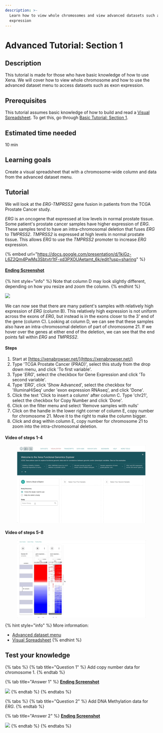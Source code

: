 ```yaml
---
description: >-
  Learn how to view whole chromosomes and view advanced datasets such as exon
  expression
---
```


# Advanced Tutorial: Section 1

## Description <a href="#description" id="description"></a>

This tutorial is made for those who have basic knowledge of how to use Xena. We will cover how to view whole chromosome and how to use the advanced dataset menu to access datasets such as exon expression.

## Prerequisites <a href="#prerequisites" id="prerequisites"></a>

This tutorial assumes basic knowledge of how to build and read a [Visual Spreadsheet](../overview-of-features/visual-spreadsheet/). To get this, go through [Basic Tutorial: Section 1](basic-tutorial-section-1.md).

## Estimated time needed <a href="#estimated-time-needed" id="estimated-time-needed"></a>

10 min‌

## Learning goals <a href="#learning-goals" id="learning-goals"></a>

Create a visual spreadsheet that with a chromosome-wide column and data from the advanced dataset menu.

## Tutorial <a href="#tutorial" id="tutorial"></a>

We will look at the _ERG-TMPRSS2_ gene fusion in patients from the TCGA Prostate Cancer study.

_ERG_ is an oncogene that expressed at low levels in normal prostate tissue. Some patient's prostate cancer samples have higher expression of _ERG_. These samples tend to have an intra-chromosomal deletion that fuses _ERG_ to _TMPRSS2_. _TMPRSS2_ is expressed at high levels in normal prostate tissue. This allows _ERG_ to use the _TMPRSS2_ promoter to increase _ERG_ expression.

{% embed url="https://docs.google.com/presentation/d/1kiGz-L6Z2Qm4PwMs3Sbtvtr1tF-xd3PXOUAetamt_6k/edit?usp=sharing" %}

#### [​Ending Screenshot​](https://xenabrowser.net/?bookmark=6ea137951fb4ddad4c8a6baaac3914f4) <a href="#ending-screenshot" id="ending-screenshot"></a>

{% hint style="info" %}
Note that column D may look slightly different, depending on how you resize and zoom the column.
{% endhint %}

![](../.gitbook/assets/screen-shot-2021-06-10-at-12.46.32-pm.png)

We can now see that there are many patient's samples with relatively high expression of _ERG_ (column B). This relatively high expression is not uniform across the exons of _ERG_, but instead is in the exons closer to the 3' end of the gene (column C). Looking at column D, we can see that these samples also have an intra-chromosomal deletion of part of chromosome 21. If we hover over the genes at either end of the deletion, we can see that the end points fall within _ERG_ and _TMPRSS2_.&#x20;

#### Steps <a href="#steps" id="steps"></a>

1. Start at [https://xenabrowser.net/](https://xenabrowser.net/)
2. Type 'TCGA Prostate Cancer (PRAD)', select this study from the drop down menu, and click 'To first variable'.
3. Type '_ERG_', select the checkbox for Gene Expression and click 'To second variable'.
4. Type '_ERG_', click 'Show Advanced', select the checkbox for 'IlluminaHiSeq' under 'exon expression RNAseq', and click 'Done'.
5. Click the text 'Click to insert a column' after column C. Type 'chr21', select the checkbox for Copy Number and click 'Done'.
6. Click on the filter menu and select 'Remove samples with nulls'
7. Click on the  handle in the lower right corner of column E, copy number for chromosome 21. Move it to the right to make the column bigger.&#x20;
8. Click and drag within column E, copy number for chromosome 21 to zoom into the intra-chromosomal deletion.

#### Video of steps 1-4 <a href="#video-of-steps" id="video-of-steps"></a>

<figure><img src="../.gitbook/assets/ProstateERGbeginning.gif" alt=""><figcaption></figcaption></figure>

#### ‌**Video of steps 5-8**

<figure><img src="../.gitbook/assets/prostateERGsecond.gif" alt=""><figcaption></figcaption></figure>

{% hint style="info" %}
More information:

* [Advanced dataset menu](../overview-of-features/visual-spreadsheet/#advanced-datasets)
* [Visual Spreadsheet](../overview-of-features/visual-spreadsheet/)
{% endhint %}

## Test your knowledge <a href="#test-your-knowledge" id="test-your-knowledge"></a>

{% tabs %}
{% tab title="Question 1" %}
Add copy number data for chromosome 1.
{% endtab %}

{% tab title="Answer 1" %}
****[**Ending Screenshot**](https://xenabrowser.net/?bookmark=95d77b2d3107653fa2a7be51424f0a04)****

![](../.gitbook/assets/screen-shot-2021-06-10-at-3.49.57-pm.png)
{% endtab %}
{% endtabs %}

{% tabs %}
{% tab title="Question 2" %}
Add DNA Methylation data for _ERG_.
{% endtab %}

{% tab title="Answer 2" %}
****[**Ending Screenshot**](https://xenabrowser.net/?bookmark=3b8cf8fa103e5fe2d718337551af34a4)****

![](../.gitbook/assets/screen-shot-2021-06-10-at-3.48.18-pm.png)
{% endtab %}
{% endtabs %}
